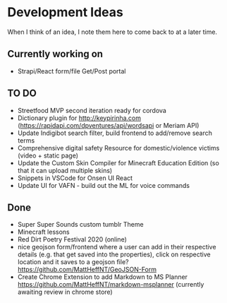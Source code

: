 # Development Ideas
When I think of an idea, I note them here to come back to at a later time.

## Currently working on ##

- Strapi/React form/file Get/Post portal

## TO DO ##

- Streetfood MVP second iteration ready for cordova
- Dictionary plugin for http://keypirinha.com (https://rapidapi.com/dpventures/api/wordsapi or Meriam API)
- Update Indigibot search filter, build frontend to add/remove search terms
- Comprehensive digital safety Resource for domestic/violence victims (video + static page)
- Update the Custom Skin Compiler for Minecraft Education Edition (so that it can upload multiple skins)
- Snippets in VSCode for Onsen UI React
- Update UI for VAFN - build out the ML for voice commands

## Done ##
- Super Super Sounds custom tumblr Theme
- Minecraft lessons
- Red Dirt Poetry Festival 2020 (online)
- nice geojson form/frontend where a user can add in their respective details (e.g. that get saved into the properties), click on respective location and it saves to a geojson file? https://github.com/MattHeffNT/GeoJSON-Form
- Create Chrome Extension to add Markdown to MS Planner https://github.com/MattHeffNT/markdown-msplanner (currently awaiting review in chrome store)

